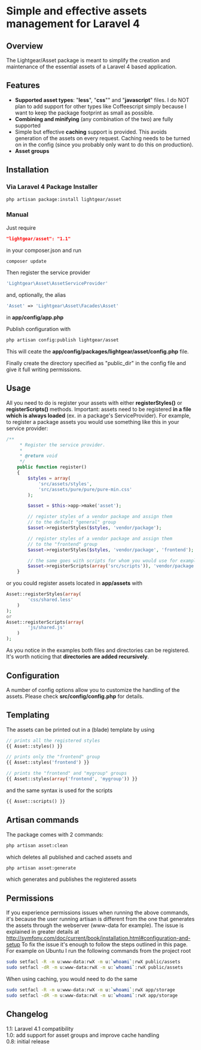 # Simple and effective assets management for Laravel 4

## Overview
The Lightgear/Asset package is meant to simplify the creation and maintenance of the essential assets of a Laravel 4 based application.

## Features

* **Supported asset types**: "**less**", "**css**"" and "**javascript**" files.
I do NOT plan to add support for other types like Coffeescript simply because I want to keep the package footprint as small as possible.
* **Combining and minifying** (any combination of the two) are fully supported
* Simple but effective **caching** support is provided.
This avoids generation of the assets on every request.
Caching needs to be turned on in the config (since you probably only want to do this on production).
* **Asset groups**

## Installation

### Via Laravel 4 Package Installer
```bash
php artisan package:install lightgear/asset
```
### Manual
Just require
```json
"lightgear/asset": "1.1"
```
in your composer.json
and run
```bash
composer update
```
Then register the service provider
```php
'Lightgear\Asset\AssetServiceProvider'
```
and, optionally, the alias 
```php
'Asset' => 'Lightgear\Asset\Facades\Asset'
```
in **app/config/app.php**

Publish configuration with
```bash
php artisan config:publish lightgear/asset
```
This will ceate the **app/config/packages/lightgear/asset/config.php** file.

Finally create the directory specified as "public_dir" in the config file and give it full writing permissions.

## Usage
All you need to do is register your assets with either **registerStyles()** or **registerScripts()** methods.
Important: assets need to be registered **in a file which is always loaded** (ex. in a package's ServiceProvider).
For example, to register a package assets you would use something like this in your service provider:

```php
/**
     * Register the service provider.
     *
     * @return void
     */
    public function register()
    {
        $styles = array(
            'src/assets/styles',
            'src/assets/pure/pure/pure-min.css'
        );

        $asset = $this->app->make('asset');

        // register styles of a vendor package and assign them
        // to the default "general" group
        $asset->registerStyles($styles, 'vendor/package');

        // register styles of a vendor package and assign them
        // to the "frontend" group
        $asset->registerStyles($styles, 'vendor/package', 'frontend');

        // the same goes with scripts for whom you would use for example
        $asset->registerScripts(array('src/scripts')), 'vendor/package');
    }
```
or you could register assets located in **app/assets** with
```php
Asset::registerStyles(array(
        'css/shared.less'
    )
);
or
Asset::registerScripts(array(
        'js/shared.js'
    )
);
```

As you notice in the examples both files and directories can be registered.
It's worth noticing that **directories are added recursively**.

## Configuration
A number of config options allow you to customize the handling of the assets.
Please check **src/config/config.php** for details.

## Templating
The assets can be printed out in a (blade) template by using
```php
// prints all the registered styles
{{ Asset::styles() }}

// prints only the "frontend" group
{{ Asset::styles('frontend') }}

// prints the "frontend" and "mygroup" groups
{{ Asset::styles(array('frontend', 'mygroup')) }}

```
and the same syntax is used for the scripts
```php
{{ Asset::scripts() }}
```

## Artisan commands
The package comes with 2 commands:
```bash
php artisan asset:clean
```
which deletes all published and cached assets
and
```bash
php artisan asset:generate
```
which generates and publishes the registered assets

## Permissions
If you experience permissions issues when running the above commands, it's because the user running artisan is different from the one that generates the assets through the webserver (www-data for example).
The issue is explained in greater details at
http://symfony.com/doc/current/book/installation.html#configuration-and-setup
To fix the issue it's enough to follow the steps outlined in this page.
For example on Ubuntu I run the following commands from the project root
```bash
sudo setfacl -R -m u:www-data:rwX -m u:`whoami`:rwX public/assets
sudo setfacl -dR -m u:www-data:rwX -m u:`whoami`:rwX public/assets
```
When using caching, you would need to do the same
```bash
sudo setfacl -R -m u:www-data:rwX -m u:`whoami`:rwX app/storage
sudo setfacl -dR -m u:www-data:rwX -m u:`whoami`:rwX app/storage
```

## Changelog
1.1: Laravel 4.1 compatibility  
1.0: add support for asset groups and improve cache handling  
0.8: initial release
